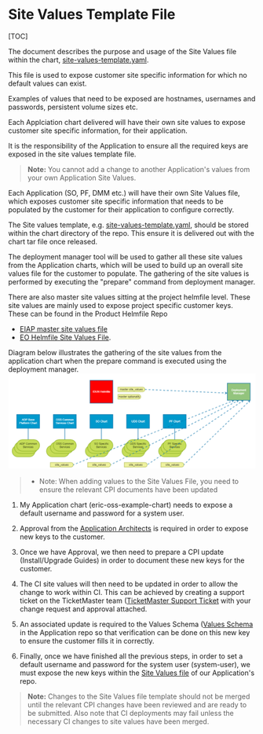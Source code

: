 # Site Values Template File

[TOC]


The document describes the purpose and usage of the Site Values file within the chart, [site-values-template.yaml](../charts/__helmChartDockerImageName__/site_values_template.yaml).

This file is used to expose customer site specific information for which no default values can exist.

Examples of values that need to be exposed are hostnames, usernames and passwords, persistent volume sizes etc.

Each Applciation chart delivered will have their own site values to expose customer site specific information, for their application.

It is the responsibility of the Application to ensure all the required keys are exposed in the site values template file.

> **Note:** You cannot add a change to another Application's values from your own Application Site Values.



Each Application (SO, PF, DMM etc.) will have their own Site Values file, which exposes customer site specific
information that needs to be populated by the customer for their application to configure correctly.

The Site values template, e.g. [site-values-template.yaml](../charts/__helmChartDockerImageName__/site_values_template.yaml),
should be stored within the chart directory of the repo. This ensure it is delivered out with the chart tar file once released.

The deployment manager tool will be used to gather all these site values from the Application charts,
which will be used to build up an overall site values file for the customer to populate.
The gathering of the site values is performed by executing the "prepare" command from deployment manager.

There are also master site values sitting at the project helmfile level. These site values are mainly used to expose project specific customer keys.
<br />These can be found in the Product Helmfile Repo
- [EIAP master site values file](https://gerrit.ericsson.se/plugins/gitiles/OSS/com.ericsson.oss.eiae/eiae-helmfile/+/master/helmfile/templates/site-values-template.yaml)
- [EO Helmfile Site Values File](https://gerrit.ericsson.se/plugins/gitiles/OSS/com.ericsson.oss.eo/eo-helmfile/+/2c8436240d68cc3d37f0e1a37133dd55db053685/helmfile/templates/site-values-template.yaml).

Diagram below illustrates the gathering of the site values from the application chart when the prepare command is executed
using the deployment manager.
![Site Values Creation](images/site_values.png)


> - Note: When adding values to the Site Values File, you need to ensure the relevant CPI documents have been updated

1. My Application chart (eric-oss-example-chart) needs to expose a default username and password for a system user.

2. Approval from the [Application Architects](https://pdu-oss-tools5.seli.wh.rnd.internal.ericsson.com/product_role_matrix_new/login.html#osc)
is required in order to expose new keys to the customer.

3. Once we have Approval, we then need to prepare a CPI update (Install/Upgrade Guides) in order to document these new
keys for the customer.

4. The CI site values will then need to be updated in order to allow the change to work within CI. This can be achieved
by creating a support ticket on the TicketMaster team ([TicketMaster Support Ticket](https://jira-oss.seli.wh.rnd.internal.ericsson.com/browse/IDUN-4091)
with your change request and approval attached.

5. An associated update is required to the Values Schema ([Values Schema](../charts/__helmChartDockerImageName__/values.schema.json)
in the Application repo so that verification can be done on this new key to ensure the customer fills it in correctly.

6. Finally, once we have finished all the previous steps, in order to set a default username and password for the system
user (system-user), we must expose the new keys within the [Site Values file](../charts/__helmChartDockerImageName__/site_values_template.yaml)
of our Application's repo.

> **Note:** Changes to the Site Values file template should not be merged until the relevant CPI changes have been
reviewed and are ready to be submitted. Also note that CI deployments may fail unless the necessary CI changes to site values have been merged.
